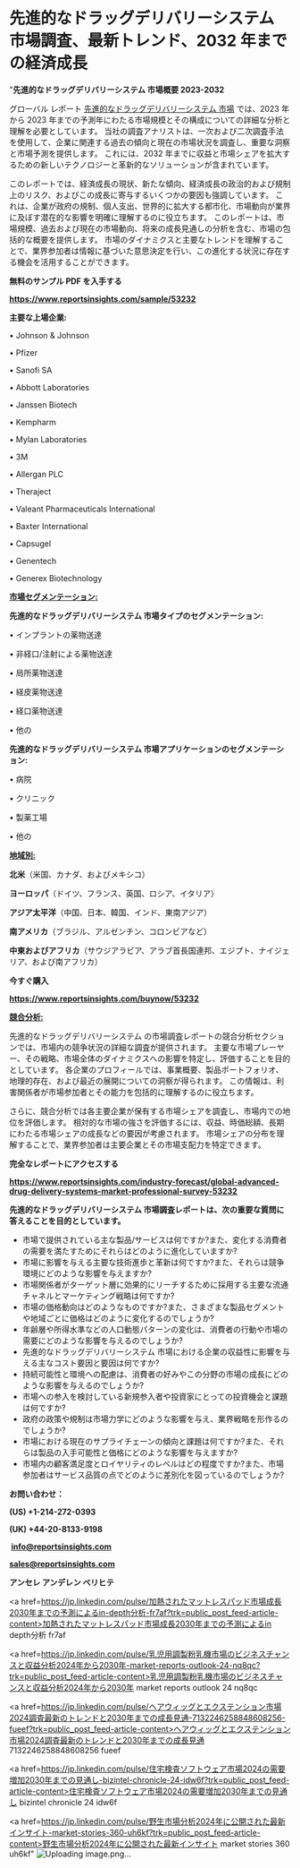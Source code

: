 # 先進的なドラッグデリバリーシステム 市場調査、最新トレンド、2032 年までの経済成長

"<strong>先進的なドラッグデリバリーシステム 市場概要 2023-2032</strong>

グローバル レポート <a href=https://www.reportsinsights.com/sample/53232>先進的なドラッグデリバリーシステム 市場</a> では、2023 年から 2023 年までの予測年にわたる市場規模とその構成についての詳細な分析と理解を必要としています。 当社の調査アナリストは、一次および二次調査手法を使用して、企業に関連する過去の傾向と現在の市場状況を調査し、重要な洞察と市場予測を提供します。 これには、2032 年までに収益と市場シェアを拡大​​するための新しいテクノロジーと革新的なソリューションが含まれています。

このレポートでは、経済成長の現状、新たな傾向、経済成長の政治的および規制上のリスク、およびこの成長に寄与するいくつかの要因も強調しています。 これは、企業が政府の規制、個人支出、世界的に拡大する都市化、市場動向が業界に及ぼす潜在的な影響を明確に理解するのに役立ちます。 このレポートは、市場規模、過去および現在の市場動向、将来の成長見通しの分析を含む、市場の包括的な概要を提供します。 市場のダイナミクスと主要なトレンドを理解することで、業界参加者は情報に基づいた意思決定を行い、この進化する状況に存在する機会を活用することができます。

<strong><b>無料のサンプル PDF を入手する</b></strong>

<a href=https://www.reportsinsights.com/sample/53232><strong><u>https://www.reportsinsights.com/sample/53232</u></strong></a>

<strong>主要な上場企業:</strong>

• Johnson & Johnson

• Pfizer

• Sanofi SA

• Abbott Laboratories

• Janssen Biotech

• Kempharm

• Mylan Laboratories

• 3M

• Allergan PLC

• Theraject

• Valeant Pharmaceuticals International

• Baxter International

• Capsugel

• Genentech

• Generex Biotechnology

<strong><u>市場セグメンテーション</u></strong><strong><u>:</u></strong>

<strong>先進的なドラッグデリバリーシステム 市場タイプのセグメンテーション:</strong>

• インプラントの薬物送達

• 非経口/注射による薬物送達

• 局所薬物送達

• 経皮薬物送達

• 経口薬物送達

• 他の

<strong>先進的なドラッグデリバリーシステム 市場アプリケーションのセグメンテーション:</strong>

• 病院

• クリニック

• 製薬工場

• 他の

<strong><u>地域別</u></strong><strong><u>:</u></strong>

<strong>北米</strong>（米国、カナダ、およびメキシコ）

<strong>ヨーロッパ</strong>（ドイツ、フランス、英国、ロシア、イタリア）

<strong>アジア太平洋</strong>（中国、日本、韓国、インド、東南アジア）

<strong>南アメリカ</strong>（ブラジル、アルゼンチン、コロンビアなど）

<strong>中東およびアフリカ</strong>（サウジアラビア、アラブ首長国連邦、エジプト、ナイジェリア、および南アフリカ）

<strong>今すぐ購入</strong>

<a href=https://www.reportsinsights.com/buynow/53232><strong><u>https://www.reportsinsights.com/buynow/53232</u></strong></a>

<strong><u>競合分析:</u></strong>

先進的なドラッグデリバリーシステム の市場調査レポートの競合分析セクションでは、市場内の競争状況の詳細な調査が提供されます。 主要な市場プレーヤー、その戦略、市場全体のダイナミクスへの影響を特定し、評価することを目的としています。 各企業のプロフィールでは、事業概要、製品ポートフォリオ、地理的存在、および最近の展開についての洞察が得られます。 この情報は、利害関係者が市場参加者とその能力を包括的に理解するのに役立ちます。

さらに、競合分析では各主要企業が保有する市場シェアを調査し、市場内での地位を評価します。 相対的な市場の強さを評価するには、収益、時価総額、長期にわたる市場シェアの成長などの要因が考慮されます。 市場シェアの分布を理解することで、業界参加者は主要企業とその市場支配力を特定できます。

<strong>完全なレポートにアクセスする</strong>

<a href=https://www.reportsinsights.com/industry-forecast/global-advanced-drug-delivery-systems-market-professional-survey-53232><strong><u><b>https://www.reportsinsights.com/industry-forecast/global-advanced-drug-delivery-systems-market-professional-survey-53232</b></u></strong></a>

<strong><b>先進的なドラッグデリバリーシステム 市場調査レポートは、次の重要な質問に答えることを目的としています。</b></strong>
<ul>
  <li>市場で提供されている主な製品/サービスは何ですか?また、変化する消費者の需要を満たすためにそれらはどのように進化していますか?</li>
  <li>市場に影響を与える主要な技術進歩と革新は何ですか?また、それらは競争環境にどのような影響を与えますか?</li>
  <li>市場関係者がターゲット層に効果的にリーチするために採用する主要な流通チャネルとマーケティング戦略は何ですか?</li>
  <li>市場の価格動向はどのようなものですか?また、さまざまな製品セグメントや地域ごとに価格はどのように変化するのでしょうか?</li>
  <li>年齢層や所得水準などの人口動態パターンの変化は、消費者の行動や市場の需要にどのような影響を与えるのでしょうか?</li>
  <li>先進的なドラッグデリバリーシステム 市場における企業の収益性に影響を与える主なコスト要因と要因は何ですか?</li>
  <li>持続可能性と環境への配慮は、消費者の好みやこの分野の市場の成長にどのような影響を与えるのでしょうか?</li>
  <li>市場への参入を検討している新規参入者や投資家にとっての投資機会と課題は何ですか?</li>
  <li>政府の政策や規制は市場力学にどのような影響を与え、業界戦略を形作るのでしょうか?</li>
  <li>市場における現在のサプライチェーンの傾向と課題は何ですか?また、それらは製品の入手可能性と価格にどのような影響を与えますか?</li>
  <li>市場内の顧客満足度とロイヤリティのレベルはどの程度ですか?また、市場参加者はサービス品質の点でどのように差別化を図っているのでしょうか?</li>
</ul>
<strong>お問い合わせ：</strong>

<strong>(US) +1-214-272-0393</strong>

<strong>(UK) +44-20-8133-9198</strong>

<strong> </strong><a href=info@reportsinsights.com><strong><u>info@reportsinsights.com</u></strong></a>

<a href=sales@reportsinsights.com><strong><u>sales@reportsinsights.com</u></strong></a>

<strong>アンセレ アンデレン ベリヒテ</strong>

<a href=https://jp.linkedin.com/pulse/加熱されたマットレスパッド市場成長2030年までの予測によるin-depth分析-fr7af?trk=public_post_feed-article-content>加熱されたマットレスパッド市場成長2030年までの予測によるin depth分析 fr7af</a>

<a href=https://jp.linkedin.com/pulse/乳児用調製粉乳機市場のビジネスチャンスと収益分析2024年から2030年-market-reports-outlook-24-nq8qc?trk=public_post_feed-article-content>乳児用調製粉乳機市場のビジネスチャンスと収益分析2024年から2030年 market reports outlook 24 nq8qc</a>

<a href=https://jp.linkedin.com/pulse/ヘアウィッグとエクステンション市場2024調査最新のトレンドと2030年までの成長見通-7132246258848608256-fueef?trk=public_post_feed-article-content>ヘアウィッグとエクステンション市場2024調査最新のトレンドと2030年までの成長見通 7132246258848608256 fueef</a>

<a href=https://jp.linkedin.com/pulse/住宅検査ソフトウェア市場2024の需要増加2030年までの見通し-bizintel-chronicle-24-idw6f?trk=public_post_feed-article-content>住宅検査ソフトウェア市場2024の需要増加2030年までの見通し bizintel chronicle 24 idw6f</a>

<a href=https://jp.linkedin.com/pulse/野生市場分析2024年に公開された最新インサイト-market-stories-360-uh6kf?trk=public_post_feed-article-content>野生市場分析2024年に公開された最新インサイト market stories 360 uh6kf</a>"
![Uploading image.png…]()
